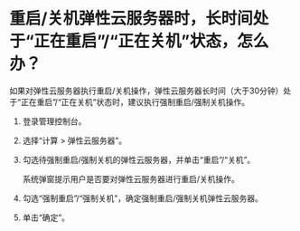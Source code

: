 # 重启/关机弹性云服务器时，长时间处于“正在重启”/“正在关机”状态，怎么办？<a name="ZH-CN_TOPIC_0029792884"></a>

如果对弹性云服务器执行重启/关机操作，弹性云服务器长时间（大于30分钟）处于“正在重启”/“正在关机”状态时，建议执行强制重启/强制关机操作。

1.  登录管理控制台。
2.  选择“计算 \> 弹性云服务器”。
3.  勾选待强制重启/强制关机的弹性云服务器，并单击“重启”/“关机”。

    系统弹窗提示用户是否要对弹性云服务器进行重启/关机操作。

4.  勾选“强制重启”/“强制关机”，确定强制重启/强制关机弹性云服务器。
5.  单击“确定”。

